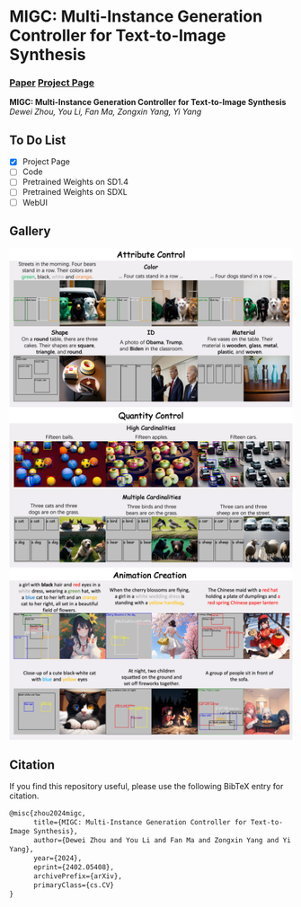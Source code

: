 
# MIGC: Multi-Instance Generation Controller for Text-to-Image Synthesis
### [Paper](https://arxiv.org/pdf/2402.05408.pdf) [Project Page](https://migcproject.github.io/)
**MIGC: Multi-Instance Generation Controller for Text-to-Image Synthesis**
<br>_Dewei Zhou, You Li, Fan Ma, Zongxin Yang, Yi Yang_<br>
## To Do List
- [x] Project Page
- [ ] Code
- [ ] Pretrained Weights on SD1.4
- [ ] Pretrained Weights on SDXL
- [ ] WebUI
## Gallery
![attr_control](figures/attr_control.png)
![quantity_control](figures/quantity_control.png)
![animation_creation](figures/animation_creation.png)


## Citation
If you find this repository useful, please use the following BibTeX entry for citation.
```
@misc{zhou2024migc,
      title={MIGC: Multi-Instance Generation Controller for Text-to-Image Synthesis}, 
      author={Dewei Zhou and You Li and Fan Ma and Zongxin Yang and Yi Yang},
      year={2024},
      eprint={2402.05408},
      archivePrefix={arXiv},
      primaryClass={cs.CV}
}
```